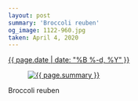 ```yaml
---
layout: post
summary: 'Broccoli reuben'
og_image: 1122-960.jpg
taken: April 4, 2020
---
```


<div class="post">
 <time>
  <a href="/1122">
   {{ page.date | date: "%B %-d, %Y" }}
  </a>
 </time>
 <a href="/1122">
  <figure data-taken="4/4/2020">
   <img alt="{{ page.summary }}" sizes="(min-width: 700px) 50vw, calc(100vw - 2rem)" src="{{ site.assets_url }}/1122-480.jpg" srcset="{{ site.assets_url }}/1122-240.jpg 240w, {{ site.assets_url }}/1122-480.jpg 480w, {{ site.assets_url }}/1122-720.jpg 720w, {{ site.assets_url }}/1122-960.jpg 960w"/>
  </figure>
 </a>
 <span>
  Broccoli reuben
 </span>
</div>

